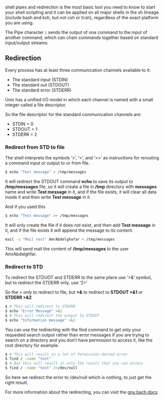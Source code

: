 shell pipes and redirection is the most basic tool you need to know to start your shell scripting and it can be applied on all major shells in the sh lineage (include bash and ksh, but not csh or tcsh), regardless of the exact platform you are using.

The Pipe character `|` sends the output of one command to the input of another command, which can chain commands together based on standard input/output streams.

## Redirection
Every process has at least three communication channels available to it:

- The standard input (STDIN)
- The standard out (STDOUT)
- The standard error (STDERR)

Unix has a unified I/O model in which each channel is named with a small integer called a file descriptor.

So the file descriptor for the standard communication channels are:

- STDIN = 0
- STDOUT = 1
- STDERR = 2

### Redirect from STD to file
The shell interprets the symbols ‘>’, ‘<‘, and ‘>>’ as instructions for rerouting a command input or output to or from file.
```bash
$ echo "Test message" > /tmp/messages
```
It will redirect the STDOUT command **echo** to save its output to **/tmp/messages** file, so it will create a file in **/tmp** directory with **messages** name and write **Test message** in it, and if the file exists, it will clear all data inside it and then write **Test message** in it.

And if you used this

```bash
$ echo "Test message" >> /tmp/messages
```
It will only create the file if it does not exist, and then add **Test message** in it, and if the file exists it will append the message to its content.

```bash
mail -s "Mail test" AmrAbdelghafar < /tmp/messages
```
This will send mail the content of **/tmp/messages** to the user AmrAbdelghfar.

### Redirect to STD
To redirect the STDUOT and STDERR to the same place use ‘>&’ symbol, but to redirect the STDERR only, use ‘2>’

So the > only to redirect to file, but **>&** to redirect to **STDOUT >&1** or **STDERR >&2**

```bash
$ # This will redirect to STDERR
$ echo "Error Message" >&2
$ # This will redirect the output to STDOUT
$ echo "Information message" >&1
```
You can use the redirecting with the find command to get only your requested search output rather than error messages if you are trying to search on a directory and you don’t have permission to access it, like the root directory for example.

```bash
$ # This will result in a lot of Permission denied error
$ find / -name "test"
$ # But this will result in only the result that you can access
$ find / -name "test" 2>/dev/null
```
So here we redirect the error to /dev/null which is nothing, to just get the right result.

For more information about the redirecting, you can visit the [gnu bach docs](https://web.archive.org/web/20210506145246/http://www.gnu.org/savannah-checkouts/gnu/bash/manual/bash.html#Redirections)